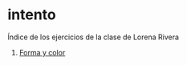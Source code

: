 # intento
Índice de los ejercicios de la clase de Lorena Rivera
1. [Forma y color](https://loreriverin.github.io/mediosinteractivos/01)
